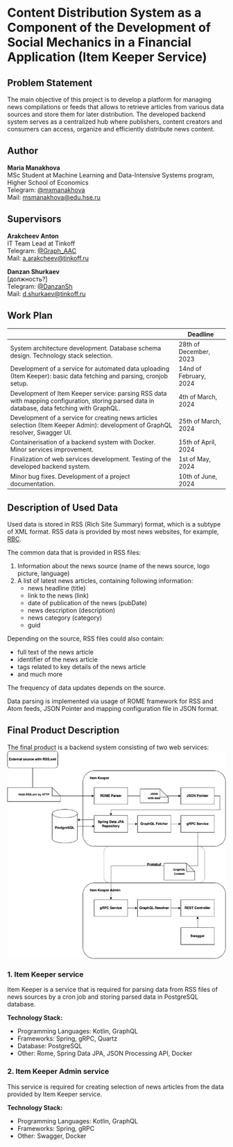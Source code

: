 # Content Distribution System as a Component of the Development of Social Mechanics in a Financial Application (Item Keeper Service)

## Problem Statement
The main objective of this project is to develop a platform for managing news compilations or feeds that allows to retrieve articles from various data sources and store them for later distribution. The developed backend system serves as a centralized hub where publishers, content creators and consumers can access, organize and efficiently distribute news content.

## Author
**Maria Manakhova**<br>
MSc Student at Machine Learning and Data-Intensive Systems program, Higher School of Economics<br>
Telegram: [@mxmanakhova](https://t.me/mxmanakhova)<br>
Mail: msmanakhova@edu.hse.ru

## Supervisors
**Arakcheev Anton**<br>
IT Team Lead at Tinkoff<br>
Telegram: [@Graph_AAC](https://t.me/Graph_AAC)<br>
Mail: a.arakcheev@tinkoff.ru

**Danzan Shurkaev**<br>
[должность?]<br>
Telegram: [@DanzanSh](https://t.me/DanzanSh)<br>
Mail: d.shurkaev@tinkoff.ru

## Work Plan
|                                                                                                                                               | Deadline               |
|-----------------------------------------------------------------------------------------------------------------------------------------------|------------------------|
| System architecture development. Database schema design. Technology stack selection.                                                          | 28th of December, 2023 |
| Development of a service for automated data uploading (Item Keeper): basic data fetching and parsing, cronjob setup.                          | 14nd of February, 2024 |
| Development of Item Keeper service: parsing RSS data with mapping configuration, storing parsed data in database, data fetching with GraphQL. | 4th of March, 2024     |
| Development of a service for creating news articles selection (Item Keeper Admin): development of GraphQL resolver, Swagger UI.               | 25th of March, 2024    |
| Containerisation of a backend system with Docker. Minor services improvement.                                                                 | 15th of April, 2024    |
| Finalization of web services development. Testing of the developed backend system.                                                            | 1st of May, 2024       |
| Minor bug fixes. Development of a project documentation.                                                                                      | 10th of June, 2024     |


## Description of Used Data
Used data is stored in RSS (Rich Site Summary) format, which is a subtype of XML format. RSS data is provided by most news websites, for example, [RBC](http://static.feed.rbc.ru/rbc/logical/footer/news.rss).

The common data that is provided in RSS files:
1. Information about the news source (name of the news source, logo picture, language)
2. A list of latest news articles, containing following information:
   * news headline (title)
   * link to the news (link)
   * date of publication of the news (pubDate)
   * news description (description)
   * news category (category)
   * guid

Depending on the source, RSS files could also contain:
   * full text of the news article
   * identifier of the news article
   * tags related to key details of the news article
   * and much more

The frequency of data updates depends on the source.

Data parsing is implemented via usage of ROME framework for RSS and Atom feeds, JSON Pointer and mapping configuration file in JSON format.

## Final Product Description
The final product is a backend system consisting of two web services:
![Scheme](architecture_scheme.png)
### 1. Item Keeper service
Item Keeper is a service that is required for parsing data from RSS files of news sources by a cron job and storing parsed data in PostgreSQL database.

**Technology Stack:** 
* Programming Languages: Kotlin, GraphQL
* Frameworks: Spring, gRPC, Quartz
* Database: PostgreSQL
* Other: Rome, Spring Data JPA, JSON Processing API, Docker

### 2. Item Keeper Admin service
This service is required for creating selection of news articles from the data provided by Item Keeper service.

**Technology Stack:**
* Programming Languages: Kotlin, GraphQL
* Frameworks: Spring, gRPC
* Other: Swagger, Docker